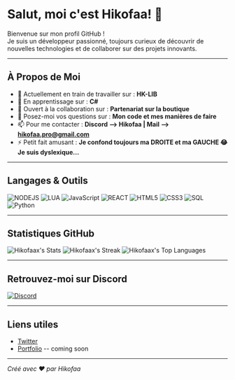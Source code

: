 # Salut, moi c'est Hikofaa! 👋

Bienvenue sur mon profil GitHub !  
Je suis un développeur passionné, toujours curieux de découvrir de nouvelles technologies et de collaborer sur des projets innovants.

---

## À Propos de Moi

- 🔭 Actuellement en train de travailler sur : **HK-LIB**
- 🌱 En apprentissage sur : **C#**
- 👯 Ouvert à la collaboration sur : **Partenariat sur la boutique**
- 💬 Posez-moi vos questions sur : **Mon code et mes manières de faire**
- 📫 Pour me contacter : **Discord --> Hikofaa | Mail --> hikofaa.pro@gmail.com**
- ⚡ Petit fait amusant : **Je confond toujours ma DROITE et ma GAUCHE 😂 Je suis dyslexique...**

---

## Langages & Outils

![NODEJS](https://img.shields.io/badge/NodeJs-21a216?style=flat&logo=node.js&logoColor=black)
![LUA](https://img.shields.io/badge/LUA-1a2885?style=flat&logo=lua&logoColor=white)
![JavaScript](https://img.shields.io/badge/JavaScript-F7DF1E?style=flat&logo=javascript&logoColor=black)
![REACT](https://img.shields.io/badge/React-blue?style=flat&logo=react&logoColor=white)
![HTML5](https://img.shields.io/badge/HTML5-E34F26?style=flat&logo=html5&logoColor=white)
![CSS3](https://img.shields.io/badge/CSS3-1572B6?style=flat&logo=css3&logoColor=white)
![SQL](https://img.shields.io/badge/MariaDB-ba5709?style=flat&logo=mariadb&logoColor=white)
![Python](https://img.shields.io/badge/Python-3776AB?style=flat&logo=python&logoColor=white)

---

## Statistiques GitHub
![Hikofaax's Stats](https://github-readme-stats.vercel.app/api?username=Hikofaax&theme=outrun&show_icons=true&hide_border=true&count_private=true)
![Hikofaax's Streak](https://github-readme-streak-stats.herokuapp.com/?user=Hikofaax&theme=outrun&hide_border=true)
![Hikofaax's Top Languages](https://github-readme-stats.vercel.app/api/top-langs/?username=Hikofaax&theme=outrun&show_icons=true&hide_border=true&layout=compact)

---

## Retrouvez-moi sur Discord


[![Discord](https://img.shields.io/discord/1343353763091583137?style=social&logo=discord&logoColor=%238a40aa&label=HK-Store)](https://discord.gg/bQXmqNjzVr)



---

## Liens utiles

- [Twitter](https://x.com/hikofaa58368)
- [Portfolio](https://github.com/Hikofaax) -- coming soon

---

*Créé avec ❤️ par Hikofaa*
